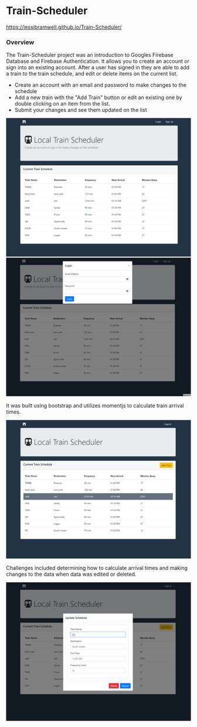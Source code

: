 # Train-Scheduler

https://jessibramwell.github.io/Train-Scheduler/

### Overview 

The Train-Scheduler project was an introduction to Googles Firebase Database and Firebase Authentication. It allows you to create an account or sign into an existing account. After a user has signed in they are able to add a train to the train schedule, and edit or delete items on the current list. 

* Create an account with an email and password to make changes to the schedule
* Add a new train with the "Add Train" button or edit an existing one by double clicking on an item from the list. 
* Submit your changes and see them updated on the list

![Home page to train scheduler](assets/img/train-home.png)
![Login modal for train scheduler](assets/img/train-login.png)

It was built using bootstrap and utilizes momentjs to calculate train arrival times.

![Hover effect for train scheduler](assets/img/train-hover.png)

Challenges included determining how to calculate arrival times and making changes to the data when data was edited or deleted. 

![Edit modal for train scheduler](assets/img/train-edit.png)
